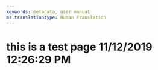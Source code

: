 ```yaml
---
keywords: metadata, user manual
ms.translationtype: Human Translation
---
```

# this is a test page 11/12/2019 12:26:29 PM